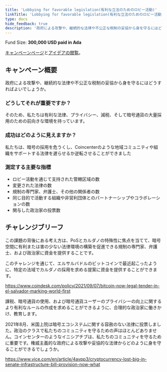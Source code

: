 ```yaml
---
title: 'Lobbying for favorable legislation(有利な立法のためのロビー活動)'
linkTitle: 'Lobbying for favorable legislation(有利な立法のためのロビー活動)'
type: docs
hide_feedback: true
description: '政府による攻撃や、継続的な法律や不公正な税制の妥協から身を守るにはどうすればよいでしょうか。'
---
```


Fund Size: **300,000 USD paid in Ada**

[キャンペーンページ](https://cardano.ideascale.com/c/idea/381094)と[アイデアの閲覧]()。

## キャンペーン概要

政府による攻撃や、継続的な法律や不公正な税制の妥協から身を守るにはどうすればよいでしょうか。

### どうしてそれが重要ですか？

そのため、私たちは有利な法律、プライバシー、減税、そして暗号通貨の大量採用のための前向きな環境を持っています。

### 成功はどのように見えますか？

私たちは、暗号の採用を危うくし、Coincenterのような地域コミュニティや組織をサポートする法律を遅らせるか逆転させることができました

### 測定する主要な指標

- ロビー活動を通じて支持された管轄区域の数
- 変更された法律の数
- 規制の専門家、弁護士、その他の関係者の数
- 同じ目的で活動する組織や非営利団体とのパートナーシップやコラボレーションの数
- 関与した政治家の投票数

## チャレンジブリーフ

この課題の背後にある考え方は、PoSとカルダノの特殊性に焦点を当てて、暗号空間に有利または害の少ない法律環境の構築を促進できる規制の専門家、弁護士、および政治家に資金を提供することです。

このチャレンジを通じて、エルサルバドルのビットコインで最近起こったように、特定の法域でカルダノの採用を求める提案に資金を提供することができます。

https://www.coindesk.com/policy/2021/09/07/bitcoin-now-legal-tender-in-el-salvador-marking-world-first

課税、暗号通貨の使用、および暗号通貨ユーザーのプライバシーの向上に関するより有利なルールの作成を求めることができるように、合理的な政治家に働きかけ、教育します。

2021年8月、米国上院は暗号エコシステムに関する容赦のない法律に投票しました。政治のクラスで私たちのコミュニティを守るための声はほとんどありません。コインセンターのようなイニシアチブは、私たちのコミュニティを守るために重要です。権威主義的な政府による攻撃や妥協的な法律からどのように身を守ることができるでしょうか。

https://www.vice.com/en/article/4avpp3/cryptocurrency-lost-big-in-senate-infrastructure-bill-provision-now-what
